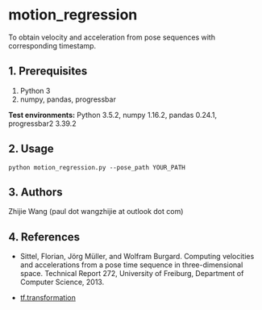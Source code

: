 # motion_regression
To obtain velocity and acceleration from pose sequences with corresponding timestamp.

## 1. Prerequisites

1. Python 3
2. numpy, pandas, progressbar

__Test environments:__ Python 3.5.2, numpy 1.16.2, pandas 0.24.1, progressbar2 3.39.2

## 2. Usage

```
python motion_regression.py --pose_path YOUR_PATH
```

## 3. Authors

Zhijie Wang (paul dot wangzhijie at outlook dot com)

## 4. References

- Sittel, Florian, Jörg Müller, and Wolfram Burgard. Computing velocities and accelerations from a pose time sequence in three-dimensional space. Technical Report 272, University of Freiburg, Department of Computer Science, 2013.

- [tf.transformation](https://www.lfd.uci.edu/~gohlke/code/transformations.py.html)
